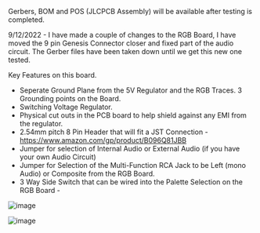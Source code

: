 Gerbers, BOM and POS (JLCPCB Assembly) will be available after testing is completed.

9/12/2022 - I have made a couple of changes to the RGB Board, I have moved the 9 pin Genesis Connector closer and fixed part of the audio circuit.
The Gerber files have been taken down until we get this new one tested.

Key Features on this board.
- Seperate Ground Plane from the 5V Regulator and the RGB Traces.  3 Grounding points on the Board. 
- Switching Voltage Regulator. 
- Physical cut outs in the PCB board to help shield against any EMI from the regulator.
- 2.54mm pitch 8 Pin Header that will fit a JST Connection -  https://www.amazon.com/gp/product/B096Q81JBB
- Jumper for selection of Internal Audio or External Audio (if you have your own Audio Circuit)
- Jumper for Selection of the Multi-Function RCA Jack to be Left (mono Audio) or Composite from the RGB Board.
- 3 Way Side Switch that can be wired into the Palette Selection on the RGB Board - 

![image](https://user-images.githubusercontent.com/70423454/186765197-ad553ddd-35f1-48db-b001-a405b71ebd25.png)


![image](https://user-images.githubusercontent.com/70423454/186766549-e20e6fe1-e165-44ac-8826-bfd8c546e7c3.png)
